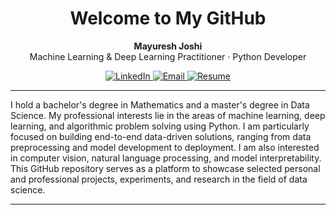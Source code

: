 <h1 align="center">Welcome to My GitHub</h1>
<p align="center">
  <strong>Mayuresh Joshi</strong><br/>
  Machine Learning & Deep Learning Practitioner · Python Developer
</p>

<p align="center">
  <a href="https://www.linkedin.com/in/mayuresh-joshi-723582203/">
    <img src="https://img.shields.io/badge/LinkedIn-blue?style=flat-square&logo=linkedin&logoColor=white" alt="LinkedIn"/>
  </a>
  <a href="mailto:joshimayuresh45@gmail.com">
    <img src="https://img.shields.io/badge/Email-D14836?style=flat-square&logo=gmail&logoColor=white" alt="Email"/>
  </a>
  <a href="https://drive.google.com/file/d/1UUONqRsQAcaR6W-iZEZ3DLbGq5JolfXw/view?usp=sharing" target="_blank">
    <img src="https://img.shields.io/badge/Resume-View-green?style=flat-square&logo=google-drive&logoColor=white" alt="Resume"/>
  </a>
</p>

---

I hold a bachelor's degree in Mathematics and a master's degree in Data Science. My professional interests lie in the areas of machine learning, deep learning, and algorithmic problem solving using Python. I am particularly focused on building end-to-end data-driven solutions, ranging from data preprocessing and model development to deployment. I am also interested in computer vision, natural language processing, and model interpretability. This GitHub repository serves as a platform to showcase selected personal and professional projects, experiments, and research in the field of data science.

---
